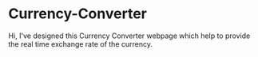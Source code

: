 # Currency-Converter
Hi, I've designed this Currency Converter webpage which help to provide the real time exchange rate of the currency.
